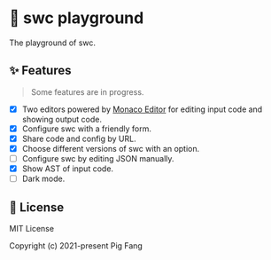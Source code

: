 # 🎲 swc playground

The playground of swc.

## ✨ Features

> Some features are in progress.

- [x] Two editors powered by [Monaco Editor](https://github.com/microsoft/monaco-editor) for editing input code and showing output code.
- [x] Configure swc with a friendly form.
- [x] Share code and config by URL.
- [x] Choose different versions of swc with an option.
- [ ] Configure swc by editing JSON manually.
- [x] Show AST of input code.
- [ ] Dark mode.

## 📜 License

MIT License

Copyright (c) 2021-present Pig Fang
